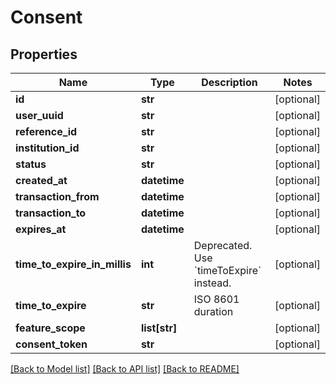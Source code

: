 # Consent

## Properties
Name | Type | Description | Notes
------------ | ------------- | ------------- | -------------
**id** | **str** |  | [optional] 
**user_uuid** | **str** |  | [optional] 
**reference_id** | **str** |  | [optional] 
**institution_id** | **str** |  | [optional] 
**status** | **str** |  | [optional] 
**created_at** | **datetime** |  | [optional] 
**transaction_from** | **datetime** |  | [optional] 
**transaction_to** | **datetime** |  | [optional] 
**expires_at** | **datetime** |  | [optional] 
**time_to_expire_in_millis** | **int** | Deprecated. Use &#x60;timeToExpire&#x60; instead. | [optional] 
**time_to_expire** | **str** | ISO 8601 duration | [optional] 
**feature_scope** | **list[str]** |  | [optional] 
**consent_token** | **str** |  | [optional] 

[[Back to Model list]](../README.md#documentation-for-models) [[Back to API list]](../README.md#documentation-for-api-endpoints) [[Back to README]](../README.md)


